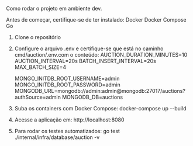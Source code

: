 Como rodar o projeto em ambiente dev.

Antes de começar, certifique-se de ter instalado:
	Docker
	Docker Compose
	Go

1. Clone o repositório

2. Configure o arquivo .env e certifique-se que está no caminho cmd/auction/.env.com o conteúdo:
	AUCTION_DURATION_MINUTES=10
	AUCTION_INTERVAL=20s
	BATCH_INSERT_INTERVAL=20s
	MAX_BATCH_SIZE=4
	
	MONGO_INITDB_ROOT_USERNAME=admin
	MONGO_INITDB_ROOT_PASSWORD=admin
	MONGODB_URL=mongodb://admin:admin@mongodb:27017/auctions?authSource=admin
	MONGODB_DB=auctions

3. Suba os containers com Docker Compose:
	docker-compose up --build

4. Acesse a aplicação em:
	http://localhost:8080

5. Para rodar os testes automatizados:
	go test ./internal/infra/database/auction -v